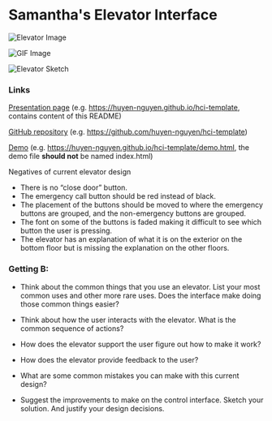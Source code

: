 # Samantha's Elevator Interface 
![Elevator Image](https://github.com/samanthaaucoin08/p1.Samantha.Aucoin/blob/main/Images/IMG_4764.png)

![GIF Image](https://github.com/samanthaaucoin08/p1.Samantha.Aucoin/blob/main/Images/p1.Samantha.Aucoin.gif)

![Elevator Sketch](https://github.com/samanthaaucoin08/p1.Samantha.Aucoin/blob/main/Images/p1.Samantha.Aucoin.png)


### Links
[Presentation page](https://huyen-nguyen.github.io/hci-template) (e.g. https://huyen-nguyen.github.io/hci-template, contains content of this README)

[GitHub repository](https://github.com/huyen-nguyen/hci-template) (e.g. https://github.com/huyen-nguyen/hci-template)

[Demo](https://huyen-nguyen.github.io/hci-template/demo.html) (e.g. https://huyen-nguyen.github.io/hci-template/demo.html, the demo file **should not** be named index.html)

Negatives of current elevator design
- There is no “close door” button.
- The emergency call button should be red instead of black.
- The placement of the buttons should be moved to where the emergency buttons are grouped, and the non-emergency buttons are grouped.
- The font on some of the buttons is faded making it difficult to see which button the user is pressing.
- The elevator has an explanation of what it is on the exterior on the bottom floor but is missing the explanation on the other floors.

### Getting B:
- Think about the common things that you use an elevator. List your most common uses and other more rare uses. Does the interface make doing those common things easier?

- Think about how the user interacts with the elevator. What is the common sequence of actions?

- How does the elevator support the user figure out how to make it work?

- How does the elevator provide feedback to the user?

- What are some common mistakes you can make with this current design?

- Suggest the improvements to make on the control interface. Sketch your solution. And justify your design decisions.
